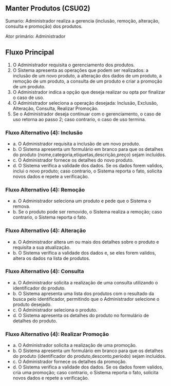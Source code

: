 ## Manter Produtos (CSU02)
Sumario: Administrador realiza a gerencia (inclusão, remoção, alteração, consulta e promoção) dos produtos.

Ator primário: Administrador

## Fluxo Principal
1. O Administrador requisita o gerenciamento dos produtos.
2. O Sistema apresenta as operações que podem ser realizados: a inclusão de um novo produto, a alteração dos dados de um produto, a remoção de um produto, a consulta de um produto e criar a promoção de um produto.
3. O Administrador indica a opção que deseja realizar ou opta por finalizar o caso de uso.
4. O Administrador seleciona a operação desejada: Inclusão, Exclusão, Alteração, Consulta, Realizar Promoção.
5. Se o Administrador deseja continuar com o gerenciamento, o caso de uso retorna ao passo 2; caso contrario, o caso de uso termina.

### Fluxo Alternativo (4): Inclusão

- a. O Administrador requisita a inclusão de um novo produto.
- b. O Sistema apresenta um formulário em branco para que os detalhes do produto (nome,categoria,etiquetas,descrição,preço) sejam incluídos.
- c. O Administrador fornece os detalhes do novo produto.
- d. O Sistema verifica a validade dos dados. Se os dados forem validos, inclui o  novo produto; caso contrario, o Sistema reporta o fato, solicita novos dados e repete a verificação.

### Fluxo Alternativo (4): Remoção
- a. O Administrador seleciona um produto e pede que o Sistema o remova.
- b. Se o produto pode ser removido, o Sistema realiza a remoção; caso contrario, o Sistema reporta o fato.

### Fluxo Alternativo (4): Alteração
- a. O Administrador altera um ou mais dos detalhes sobre o produto e requisita a sua atualização.
- b. O Sistema verifica a validade dos dados e, se eles forem validos, altera os dados na lista de produtos.

### Fluxo Alternativo (4): Consulta
- a. O Administrador solicita a realização de uma consulta utilizando o identificador do produto.
- b. O Sistema apresenta uma lista dos produtos com o resultado da busca pelo identificador, permitindo que o Administrador selecione o produto desejado.
- c. O Administrador seleciona o produto.
- d. O Sistema apresenta os detalhes do produto no formulário de detalhes do produto.

### Fluxo Alternativo (4): Realizar Promoção
- a. O Administrador solicita a realização de uma promoção.
- b. O Sistema apresenta um formulário em branco para que os detalhes do produto (identificador do produto,desconto,período) sejam incluídos.
- c. O Administrador fornece os detalhes da promoção.
- d. O Sistema verifica a validade dos dados. Se os dados forem validos, cria uma promoção; caso contrario, o Sistema reporta o fato, solicita novos dados e repete a verificação.